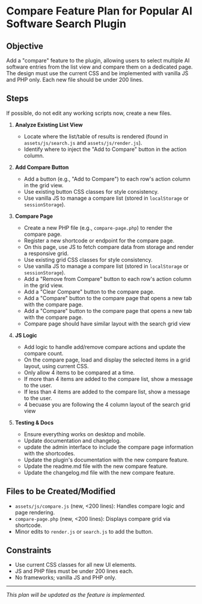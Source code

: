 # Compare Feature Plan for Popular AI Software Search Plugin

## Objective
Add a "compare" feature to the plugin, allowing users to select multiple AI software entries from the list view and compare them on a dedicated page. The design must use the current CSS and be implemented with vanilla JS and PHP only. Each new file should be under 200 lines.

## Steps

If possible, do not edit any working scripts now, create a new files.

1. **Analyze Existing List View**
   - Locate where the list/table of results is rendered (found in `assets/js/search.js` and `assets/js/render.js`).
   - Identify where to inject the "Add to Compare" button in the action column.

2. **Add Compare Button**
   - Add a button (e.g., "Add to Compare") to each row's action column in the grid view.
   - Use existing button CSS classes for style consistency.
   - Use vanilla JS to manage a compare list (stored in `localStorage` or `sessionStorage`).

3. **Compare Page**
   - Create a new PHP file (e.g., `compare-page.php`) to render the compare page.
   - Register a new shortcode or endpoint for the compare page.
   - On this page, use JS to fetch compare data from storage and render a responsive grid.
   - Use existing grid CSS classes for style consistency.
   - Use vanilla JS to manage a compare list (stored in `localStorage` or `sessionStorage`).
   - Add a "Remove from Compare" button to each row's action column in the grid view.
   - Add a "Clear Compare" button to the compare page.
   - Add a "Compare" button to the compare page that opens a new tab with the compare page.
   - Add a "Compare" button to the compare page that opens a new tab with the compare page.
   - Compare page should have similar layout with the search grid view

4. **JS Logic**
   - Add logic to handle add/remove compare actions and update the compare count.
   - On the compare page, load and display the selected items in a grid layout, using current CSS.
   - Only allow 4 items to be compared at a time.
   - If more than 4 items are added to the compare list, show a message to the user.
   - If less than 4 items are added to the compare list, show a message to the user.
   - 4 becuase you are following the 4 column layout of the search grid view

5. **Testing & Docs**
   - Ensure everything works on desktop and mobile.
   - Update documentation and changelog.
   - update the admin interface to include the compare page information with the shortcodes.
   - Update the plugin's documentation with the new compare feature.
   - Update the readme.md file with the new compare feature.
   - Update the changelog.md file with the new compare feature.

## Files to be Created/Modified
- `assets/js/compare.js` (new, <200 lines): Handles compare logic and page rendering.
- `compare-page.php` (new, <200 lines): Displays compare grid via shortcode.
- Minor edits to `render.js` or `search.js` to add the button.

## Constraints
- Use current CSS classes for all new UI elements.
- JS and PHP files must be under 200 lines each.
- No frameworks; vanilla JS and PHP only.

---

*This plan will be updated as the feature is implemented.*
